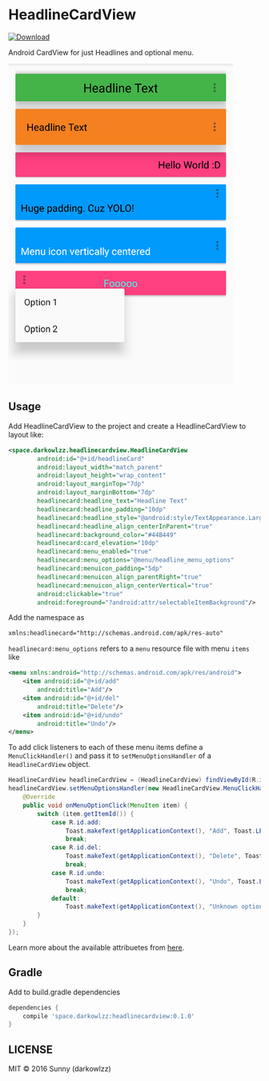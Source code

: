# HeadlineCardView

[ ![Download](https://api.bintray.com/packages/darkowlzz/maven/HeadlineCardView/images/download.svg) ](https://bintray.com/darkowlzz/maven/HeadlineCardView/_latestVersion)

Android CardView for just Headlines and optional menu.

![Demo](/images/demo-screenshot.png)

## Usage

Add HeadlineCardView to the project and create a HeadlineCardView to layout like:

```xml
<space.darkowlzz.headlinecardview.HeadlineCardView
        android:id="@+id/headlineCard"
        android:layout_width="match_parent"
        android:layout_height="wrap_content"
        android:layout_marginTop="7dp"
        android:layout_marginBottom="7dp"
        headlinecard:headline_text="Headline Text"
        headlinecard:headline_padding="10dp"
        headlinecard:headline_style="@android:style/TextAppearance.Large"
        headlinecard:headline_align_centerInParent="true"
        headlinecard:background_color="#44B449"
        headlinecard:card_elevation="10dp"
        headlinecard:menu_enabled="true"
        headlinecard:menu_options="@menu/headline_menu_options"
        headlinecard:menuicon_padding="5dp"
        headlinecard:menuicon_align_parentRight="true"
        headlinecard:menuicon_align_centerVertical="true"
        android:clickable="true"
        android:foreground="?android:attr/selectableItemBackground"/>
```

Add the namespace as
```xml
xmlns:headlinecard="http://schemas.android.com/apk/res-auto"
```

`headlinecard:menu_options` refers to a `menu` resource file with menu `items` like
```xml
<menu xmlns:android="http://schemas.android.com/apk/res/android">
    <item android:id="@+id/add"
        android:title="Add"/>
    <item android:id="@+id/del"
        android:title="Delete"/>
    <item android:id="@+id/undo"
        android:title="Undo"/>
</menu>
```

To add click listeners to each of these menu items define a `MenuClickHandler()` and pass it to `setMenuOptionsHandler` of a `HeadlineCardView` object.
```java
HeadlineCardView headlineCardView = (HeadlineCardView) findViewById(R.id.headlineCard);
headlineCardView.setMenuOptionsHandler(new HeadlineCardView.MenuClickHandler() {
    @Override
    public void onMenuOptionClick(MenuItem item) {
        switch (item.getItemId()) {
            case R.id.add:
                Toast.makeText(getApplicationContext(), "Add", Toast.LENGTH_SHORT).show();
                break;
            case R.id.del:
                Toast.makeText(getApplicationContext(), "Delete", Toast.LENGTH_SHORT).show();
                break;
            case R.id.undo:
                Toast.makeText(getApplicationContext(), "Undo", Toast.LENGTH_SHORT).show();
                break;
            default:
                Toast.makeText(getApplicationContext(), "Unknown option", Toast.LENGTH_SHORT).show();
        }
    }
});
```

Learn more about the available attribuetes from [here](https://github.com/darkowlzz/HeadlineCardView/blob/master/headlinecardview/src/main/res/values/attr.xml).


## Gradle

Add to build.gradle dependencies

```groovy
dependencies {
    compile 'space.darkowlzz:headlinecardview:0.1.0'
}
```

## LICENSE

MIT &copy; 2016 Sunny (darkowlzz)
